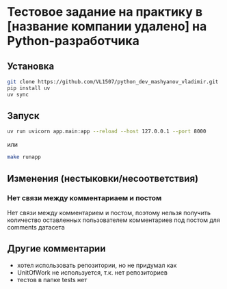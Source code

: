 # Тестовое задание на практику в [название компании удалено] на Python-разработчика

## Установка

```bash
git clone https://github.com/VL1507/python_dev_mashyanov_vladimir.git
pip install uv
uv sync
```

## Запуск

```bash
uv run uvicorn app.main:app --reload --host 127.0.0.1 --port 8000
```

или

```bash
make runapp
```

## Изменения (нестыковки/несоответствия)

### Нет связи между комментариаем и постом

Нет связи между комментарием и постом, поэтому нельзя получить количество оставленных пользователем комментариев под постом для comments датасета

## Другие комментарии

- хотел использовать репозитории, но не придумал как
- UnitOfWork не используется, т.к. нет репозиториев
- тестов в папке tests нет
